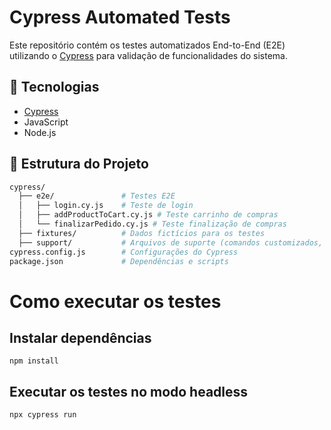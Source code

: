 # Cypress Automated Tests

Este repositório contém os testes automatizados End-to-End (E2E) utilizando o [Cypress](https://www.cypress.io/) para validação de funcionalidades do sistema.

## 🧪 Tecnologias

- [Cypress](https://www.cypress.io/)
- JavaScript
- Node.js

## 📁 Estrutura do Projeto

```bash
cypress/
  ├── e2e/               # Testes E2E
  │   ├── login.cy.js    # Teste de login
  │   ├── addProductToCart.cy.js # Teste carrinho de compras 
  │   └── finalizarPedido.cy.js # Teste finalização de compras
  ├── fixtures/          # Dados fictícios para os testes
  ├── support/           # Arquivos de suporte (comandos customizados, etc.)
cypress.config.js        # Configurações do Cypress
package.json             # Dependências e scripts
```
# Como executar os testes

## Instalar dependências

```npm install```
## Executar os testes no modo headless
```npx cypress run```
